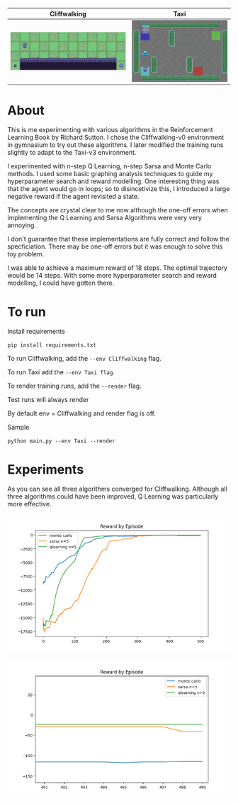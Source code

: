 Cliffwalking             |  Taxi
:-------------------------:|:-------------------------:
![CliffWalking](https://github.com/RishiMalhotra920/rl-projects/blob/master/images/Cliffwalking.png)  |  ![Taxi](https://github.com/RishiMalhotra920/rl-projects/blob/master/images/Taxi.png)

# About

This is me experimenting with various algorithms in the Reinforcement Learning Book by Richard Sutton.
I chose the Cliffwalking-v0 environment in gymnasium to try out these algorithms. I later
modified the training runs slightly to adapt to the Taxi-v3 environment.

I experimented with n-step Q Learning, n-step Sarsa and Monte Carlo methods. I used some basic graphing analysis
techniques to guide my hyperparameter search and reward modelling. One interesting thing was that the agent would go in loops; so to disincetivize this, I introduced a large negative reward if the agent revisited a state.

The concepts are crystal clear to me now although the one-off errors when implementing the
Q Learning and Sarsa Algorithms were very very annoying.

I don't guarantee that these implementations are fully correct and follow the specficiation. There may be one-off errors but it was enough to solve this toy problem.

I was able to achieve a maximum reward of 18 steps. The optimal trajectory would be 14 steps. With some more hyperparameter
search and reward modelling, I could have gotten there.

# To run

Install requirements

```
pip install requirements.txt
```

To run Cliffwalking, add the `--env Cliffwalking` flag.

To run Taxi add the `--env Taxi flag`.

To render training runs, add the `--render` flag.

Test runs will always render

By default env = Cliffwalking and render flag is off.

Sample

```
python main.py --env Taxi --render
```

# Experiments

As you can see all three algorithms converged for Cliffwalking. Although all three algorithms could have been improved, Q Learning was particularly more effective.

![Experiments](https://github.com/RishiMalhotra920/rl-projects/blob/master/images/Experiments.png)

![ExperimentsUpClose](https://github.com/RishiMalhotra920/rl-projects/blob/master/images/ExperimentsUpClose.png)
